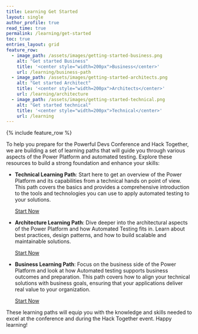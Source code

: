```yaml
---
title: Learning Get Started
layout: single
author_profile: true
read_time: true
permalink: /learning/get-started
toc: true
entries_layout: grid
feature_row:
  - image_path: /assets/images/getting-started-business.png
    alt: "Get started Business"
    title: '<center style="width=200px">Business</center>'
    url: /learning/business-path
  - image_path: /assets/images/getting-started-architects.png
    alt: "Get started Architect"
    title: '<center style="width=200px">Architects</center>'
    url: /learning/architecture
  - image_path: /assets/images/getting-started-technical.png
    alt: "Get started technical"
    title: '<center style="width=200px">Technical</center>'
    url: /learning
---
```


{% include feature_row %}

To help you prepare for the Powerful Devs Conference and Hack Together, we are building a set of learning paths that will guide you through various aspects of the Power Platform and automated testing. Explore these resources to build a strong foundation and enhance your skills:

- **Technical Learning Path**: Start here to get an overview of the Power Platform and its capabilities from a technical hands on point of view. This path covers the basics and provides a comprehensive introduction to the tools and technologies you can use to apply automated testing to your solutions.

  <a href="/powerfuldev-testing/learning" class="btn btn--primary">Start Now</a>

- **Architecture Learning Path**: Dive deeper into the architectural aspects of the Power Platform and how Automated Testing fits in. Learn about best practices, design patterns, and how to build scalable and maintainable solutions.

  <a href="/powerfuldev-testing/learning/architecture" class="btn btn--primary">Start Now</a>

- **Business Learning Path**: Focus on the business side of the Power Platform and look at how Automated testing supports business outcomes and preparation. This path covers how to align your technical solutions with business goals, ensuring that your applications deliver real value to your organization.

  <a href="/powerfuldev-testing/learning/business-path" class="btn btn--primary">Start Now</a>

These learning paths will equip you with the knowledge and skills needed to excel at the conference and during the Hack Together event. Happy learning!
